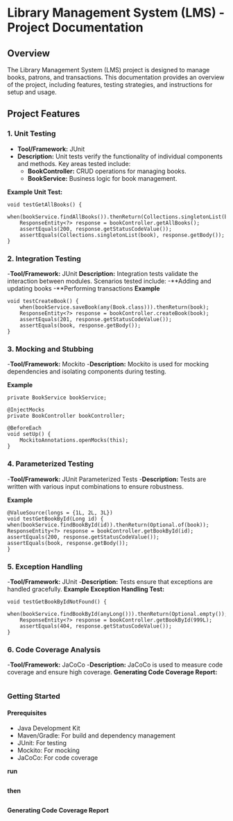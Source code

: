 # Library Management System (LMS) - Project Documentation

## Overview

The Library Management System (LMS) project is designed to manage books, patrons, and transactions. This documentation provides an overview of the project, including features, testing strategies, and instructions for setup and usage.

## Project Features

### 1. Unit Testing

- **Tool/Framework:** JUnit
- **Description:** Unit tests verify the functionality of individual components and methods. Key areas tested include:
    - **BookController:** CRUD operations for managing books.
    - **BookService:** Business logic for book management.

**Example Unit Test:**
```@Test
void testGetAllBooks() {
    when(bookService.findAllBooks()).thenReturn(Collections.singletonList(book));
    ResponseEntity<?> response = bookController.getAllBooks();
    assertEquals(200, response.getStatusCodeValue());
    assertEquals(Collections.singletonList(book), response.getBody());
}
```

### 2. Integration Testing
-**Tool/Framework:** JUnit
**Description:** Integration tests validate the interaction between modules. Scenarios tested include:
-**Adding and updating books
-**Performing transactions
**Example**

```@Test
void testCreateBook() {
    when(bookService.saveBook(any(Book.class))).thenReturn(book);
    ResponseEntity<?> response = bookController.createBook(book);
    assertEquals(201, response.getStatusCodeValue());
    assertEquals(book, response.getBody());
}
```

### 3.  Mocking and Stubbing
-**Tool/Framework:** Mockito
-**Description:** Mockito is used for mocking dependencies and isolating components during testing.

**Example**
```@Mock
private BookService bookService;

@InjectMocks
private BookController bookController;

@BeforeEach
void setUp() {
    MockitoAnnotations.openMocks(this);
}
```


### 4. Parameterized Testing
-**Tool/Framework:** JUnit Parameterized Tests
-**Description:** Tests are written with various input combinations to ensure robustness.

**Example**
```@ParameterizedTest
@ValueSource(longs = {1L, 2L, 3L})
void testGetBookById(Long id) {
when(bookService.findBookById(id)).thenReturn(Optional.of(book));
ResponseEntity<?> response = bookController.getBookById(id);
assertEquals(200, response.getStatusCodeValue());
assertEquals(book, response.getBody());
}
```

### 5. Exception Handling
   -**Tool/Framework:** JUnit
   -**Description:** Tests ensure that exceptions are handled gracefully.
   **Example Exception Handling Test:**

```@Test
void testGetBookByIdNotFound() {
    when(bookService.findBookById(anyLong())).thenReturn(Optional.empty());
    ResponseEntity<?> response = bookController.getBookById(999L);
    assertEquals(404, response.getStatusCodeValue());
}
```
### 6. Code Coverage Analysis
   -**Tool/Framework:** JaCoCo
   -**Description:** JaCoCo is used to measure code coverage and ensure high coverage.
   **Generating Code Coverage Report:**
```mvn jacoco:report
```
### Getting Started
#### Prerequisites
- Java Development Kit
- Maven/Gradle: For build and dependency management
- JUnit: For testing
- Mockito: For mocking
- JaCoCo: For code coverage

**run**
```mvn clean install
```
**then**
```mvn test
```
**Generating Code Coverage Report**
```mvn jacoco:report
```
